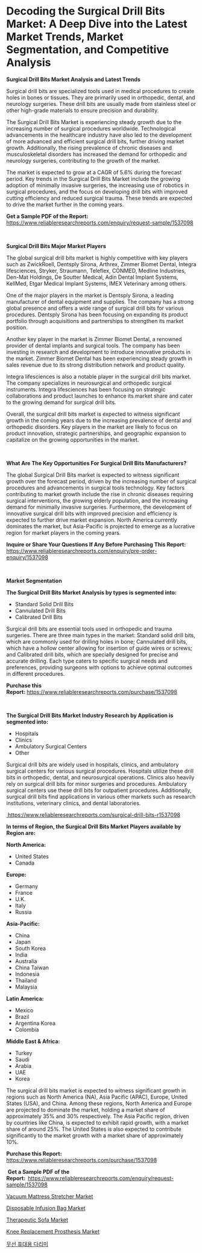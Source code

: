 <p><h1>Decoding the Surgical Drill Bits Market: A Deep Dive into the Latest Market Trends, Market Segmentation, and Competitive Analysis</h1></p><p><strong>Surgical Drill Bits Market Analysis and Latest Trends</strong></p>
<p><p>Surgical drill bits are specialized tools used in medical procedures to create holes in bones or tissues. They are primarily used in orthopedic, dental, and neurology surgeries. These drill bits are usually made from stainless steel or other high-grade materials to ensure precision and durability.</p><p>The Surgical Drill Bits Market is experiencing steady growth due to the increasing number of surgical procedures worldwide. Technological advancements in the healthcare industry have also led to the development of more advanced and efficient surgical drill bits, further driving market growth. Additionally, the rising prevalence of chronic diseases and musculoskeletal disorders has increased the demand for orthopedic and neurology surgeries, contributing to the growth of the market.</p><p>The market is expected to grow at a CAGR of 5.6% during the forecast period. Key trends in the Surgical Drill Bits Market include the growing adoption of minimally invasive surgeries, the increasing use of robotics in surgical procedures, and the focus on developing drill bits with improved cutting efficiency and reduced surgical trauma. These trends are expected to drive the market further in the coming years.</p></p>
<p><strong>Get a Sample PDF of the Report:&nbsp;</strong> <a href="https://www.reliableresearchreports.com/enquiry/request-sample/1537098">https://www.reliableresearchreports.com/enquiry/request-sample/1537098</a></p>
<p>&nbsp;</p>
<p><strong>Surgical Drill Bits Major Market Players</strong></p>
<p><p>The global surgical drill bits market is highly competitive with key players such as ZwickRoell, Dentsply Sirona, Arthrex, Zimmer Biomet Dental, Integra lifesciences, Stryker, Straumann, Teleflex, CONMED, Medline Industries, Den-Mat Holdings, De Soutter Medical, Adin Dental Implant Systems, KellMed, Etgar Medical Implant Systems, IMEX Veterinary among others.</p><p>One of the major players in the market is Dentsply Sirona, a leading manufacturer of dental equipment and supplies. The company has a strong global presence and offers a wide range of surgical drill bits for various procedures. Dentsply Sirona has been focusing on expanding its product portfolio through acquisitions and partnerships to strengthen its market position.</p><p>Another key player in the market is Zimmer Biomet Dental, a renowned provider of dental implants and surgical tools. The company has been investing in research and development to introduce innovative products in the market. Zimmer Biomet Dental has been experiencing steady growth in sales revenue due to its strong distribution network and product quality.</p><p>Integra lifesciences is also a notable player in the surgical drill bits market. The company specializes in neurosurgical and orthopedic surgical instruments. Integra lifesciences has been focusing on strategic collaborations and product launches to enhance its market share and cater to the growing demand for surgical drill bits.</p><p>Overall, the surgical drill bits market is expected to witness significant growth in the coming years due to the increasing prevalence of dental and orthopedic disorders. Key players in the market are likely to focus on product innovation, strategic partnerships, and geographic expansion to capitalize on the growing opportunities in the market.</p></p>
<p>&nbsp;</p>
<p><strong>What Are The Key Opportunities For Surgical Drill Bits Manufacturers?</strong></p>
<p><p>The global Surgical Drill Bits market is expected to witness significant growth over the forecast period, driven by the increasing number of surgical procedures and advancements in surgical tools technology. Key factors contributing to market growth include the rise in chronic diseases requiring surgical interventions, the growing elderly population, and the increasing demand for minimally invasive surgeries. Furthermore, the development of innovative surgical drill bits with improved precision and efficiency is expected to further drive market expansion. North America currently dominates the market, but Asia-Pacific is projected to emerge as a lucrative region for market players in the coming years.</p></p>
<p><strong>Inquire or Share Your Questions If Any Before Purchasing This Report:</strong> <a href="https://www.reliableresearchreports.com/enquiry/pre-order-enquiry/1537098">https://www.reliableresearchreports.com/enquiry/pre-order-enquiry/1537098</a></p>
<p>&nbsp;</p>
<p><strong>Market Segmentation</strong></p>
<p><strong>The Surgical Drill Bits Market Analysis by types is segmented into:</strong></p>
<p><ul><li>Standard Solid Drill Bits</li><li>Cannulated Drill Bits</li><li>Calibrated Drill Bits</li></ul></p>
<p><p>Surgical drill bits are essential tools used in orthopedic and trauma surgeries. There are three main types in the market: Standard solid drill bits, which are commonly used for drilling holes in bone; Cannulated drill bits, which have a hollow center allowing for insertion of guide wires or screws; and Calibrated drill bits, which are specially designed for precise and accurate drilling. Each type caters to specific surgical needs and preferences, providing surgeons with options to achieve optimal outcomes in different procedures.</p></p>
<p><strong>Purchase this Report:&nbsp;</strong><a href="https://www.reliableresearchreports.com/purchase/1537098">https://www.reliableresearchreports.com/purchase/1537098</a></p>
<p>&nbsp;</p>
<p><strong>The Surgical Drill Bits Market Industry Research by Application is segmented into:</strong></p>
<p><ul><li>Hospitals</li><li>Clinics</li><li>Ambulatory Surgical Centers</li><li>Other</li></ul></p>
<p><p>Surgical drill bits are widely used in hospitals, clinics, and ambulatory surgical centers for various surgical procedures. Hospitals utilize these drill bits in orthopedic, dental, and neurosurgical operations. Clinics also heavily rely on surgical drill bits for minor surgeries and procedures. Ambulatory surgical centers use these drill bits for outpatient procedures. Additionally, surgical drill bits find applications in various other markets such as research institutions, veterinary clinics, and dental laboratories.</p></p>
<p><a href="https://www.reliableresearchreports.com/surgical-drill-bits-r1537098">&nbsp;https://www.reliableresearchreports.com/surgical-drill-bits-r1537098</a></p>
<p><strong>In terms of Region, the Surgical Drill Bits Market Players available by Region are:</strong></p>
<p>
    <p> <strong> North America: </strong>
        <ul>
            <li>United States</li>
            <li>Canada</li>
        </ul>
        </p> 
    <p> <strong> Europe: </strong>
        <ul>
            <li>Germany</li>
            <li>France</li>
            <li>U.K.</li>
            <li>Italy</li>
            <li>Russia</li>
        </ul>
        </p> 
    <p> <strong> Asia-Pacific: </strong>
        <ul>
            <li>China</li>
            <li>Japan</li>
            <li>South Korea</li>
            <li>India</li>
            <li>Australia</li>
            <li>China Taiwan</li>
            <li>Indonesia</li>
            <li>Thailand</li>
            <li>Malaysia</li>
        </ul>
        </p> 
    <p> <strong> Latin America: </strong>
        <ul>
            <li>Mexico</li>
            <li>Brazil</li>
            <li>Argentina Korea</li>
            <li>Colombia</li>
        </ul>
        </p> 
    <p> <strong> Middle East & Africa: </strong>
        <ul>
            <li>Turkey</li>
            <li>Saudi</li>
            <li>Arabia</li>
            <li>UAE</li>
            <li>Korea</li>
        </ul>
    </p>
    </p>
<p><p>The surgical drill bits market is expected to witness significant growth in regions such as North America (NA), Asia Pacific (APAC), Europe, United States (USA), and China. Among these regions, North America and Europe are projected to dominate the market, holding a market share of approximately 35% and 30% respectively. The Asia Pacific region, driven by countries like China, is expected to exhibit rapid growth, with a market share of around 25%. The United States is also expected to contribute significantly to the market growth with a market share of approximately 10%.</p></p>
<p><strong>Purchase this Report: </strong><a href="https://www.reliableresearchreports.com/purchase/1537098">https://www.reliableresearchreports.com/purchase/1537098</a></p>
<p>&nbsp;<strong>Get a Sample PDF of the Report:&nbsp;&nbsp;</strong><a href="https://www.reliableresearchreports.com/enquiry/request-sample/1537098">https://www.reliableresearchreports.com/enquiry/request-sample/1537098</a></p>
<p><strong></strong></p>
<p><p><a href="https://github.com/DeonteStanton2023/Market-Research-Report-List-2/blob/main/vacuum-mattress-stretcher-market.md">Vacuum Mattress Stretcher Market</a></p><p><a href="https://github.com/ZackaryHalvorson2023/Market-Research-Report-List-2/blob/main/disposable-infusion-bag-market.md">Disposable Infusion Bag Market</a></p><p><a href="https://github.com/yadanielu/Market-Research-Report-List-1/blob/main/therapeutic-sofa-market.md">Therapeutic Sofa Market</a></p><p><a href="https://github.com/AnnChovey2023/Market-Research-Report-List-2/blob/main/knee-replacement-prosthesis-market.md">Knee Replacement Prosthesis Market</a></p><p><a href="https://github.com/JosefaRice/Market-Research-Report-List-2/blob/main/789394275640.md">무선 휴대용 다리미</a></p></p>